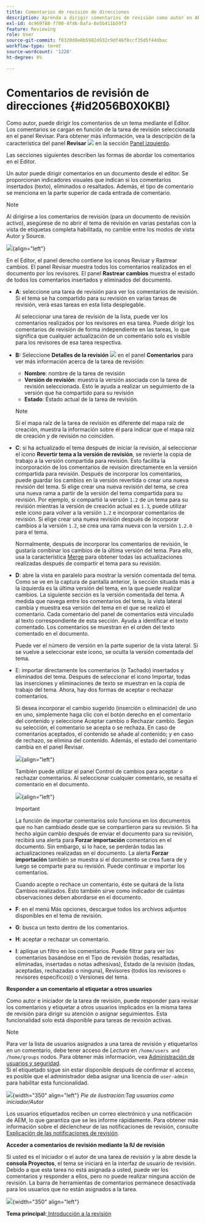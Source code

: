 ```yaml
---
title: Comentarios de revisión de direcciones
description: Aprenda a dirigir comentarios de revisión como autor en AEM Guides. Descubra cómo un autor puede editar, filtrar, aceptar o rechazar comentarios en un documento.
exl-id: 4c969788-f700-4fd6-8afa-8e5b411b59f3
feature: Reviewing
role: User
source-git-commit: f8320d0e0b5982d932c9df46f8ccf35d5f44dbac
workflow-type: tm+mt
source-wordcount: '1220'
ht-degree: 0%

---
```


# Comentarios de revisión de direcciones {#id2056B0X0KBI}

Como autor, puede dirigir los comentarios de un tema mediante el Editor. Los comentarios se cargan en función de la tarea de revisión seleccionada en el panel Revisar. Para obtener más información, vea la descripción de la característica del panel **Revisar** ![](images/active-review-tasklist-icon.svg) en la sección [Panel izquierdo](../user-guide/web-editor-features.md#id2051EA0M0HS).

Las secciones siguientes describen las formas de abordar los comentarios en el Editor.

Un autor puede dirigir comentarios en un documento desde el editor. Se proporcionan indicadores visuales que indican si los comentarios insertados \(texto\), eliminados o resaltados. Además, el tipo de comentario se menciona en la parte superior de cada entrada de comentario.

>[!NOTE]
>
> Al dirigirse a los comentarios de revisión \(para un documento de revisión activo\), asegúrese de no abrir el tema de revisión en varias pestañas con la vista de etiquetas completa habilitada, no cambie entre los modos de vista Autor y Source.

![](images/comments-page-web-editor_cs-new.png){align="left"}

En el Editor, el panel derecho contiene los iconos Revisar y Rastrear cambios. El panel Revisar muestra todos los comentarios realizados en el documento por los revisores. El panel **Rastrear cambios** muestra el estado de todos los comentarios insertados y eliminados del documento.

- **A**: seleccione una tarea de revisión para ver los comentarios de revisión. Si el tema se ha compartido para su revisión en varias tareas de revisión, verá esas tareas en esta lista desplegable.

  Al seleccionar una tarea de revisión de la lista, puede ver los comentarios realizados por los revisores en esa tarea. Puede dirigir los comentarios de revisión de forma independiente en las tareas, lo que significa que cualquier actualización de un comentario solo es visible para los revisores de esa tarea respectiva.

- **B:** Seleccione **Detalles de la revisión** ![](images/active-review-info-icon.svg) en el panel **Comentarios** para ver más información acerca de la tarea de revisión:

   - **Nombre**: nombre de la tarea de revisión
   - **Versión de revisión**: muestra la versión asociada con la tarea de revisión seleccionada. Esto le ayuda a realizar un seguimiento de la versión que ha compartido para su revisión
   - **Estado**: Estado actual de la tarea de revisión.

  >[!NOTE]
  >
  > Si el mapa raíz de la tarea de revisión es diferente del mapa raíz de creación, muestra la información sobre él para indicar que el mapa raíz de creación y de revisión no coinciden.

- **C**: si ha actualizado el tema después de iniciar la revisión, al seleccionar el icono **Revertir tema a la versión de revisión**, se revierte la copia de trabajo a la versión compartida para revisión. Esto facilita la incorporación de los comentarios de revisión directamente en la versión compartida para revisión. Después de incorporar los comentarios, puede guardar los cambios en la versión revertida o crear una nueva revisión del tema. Si elige crear una nueva revisión del tema, se crea una nueva rama a partir de la versión del tema compartida para su revisión. Por ejemplo, si compartió la versión `1.2` de un tema para su revisión mientras la versión de creación actual es `1.3`, puede utilizar este icono para volver a la versión `1.2` e incorporar comentarios de revisión. Si elige crear una nueva revisión después de incorporar cambios a la versión `1.2`, se crea una rama nueva con la versión `1.2.0` para el tema.

  Normalmente, después de incorporar los comentarios de revisión, le gustaría combinar los cambios de la última versión del tema. Para ello, usa la característica [Merge](web-editor-features.md#id205DF04E0HS) para obtener todas las actualizaciones realizadas después de compartir el tema para su revisión.

- **D**: abre la vista en paralelo para mostrar la versión comentada del tema. Como se ve en la captura de pantalla anterior, la sección situada más a la izquierda es la última versión del tema, en la que puede realizar cambios. La siguiente sección es la versión comentada del tema. A medida que navega entre los comentarios del tema, la vista lateral cambia y muestra esa versión del tema en el que se realizó el comentario. Cada comentario del panel de comentarios está vinculado al texto correspondiente de esta sección. Ayuda a identificar el texto comentado. Los comentarios se muestran en el orden del texto comentado en el documento.

  Puede ver el número de versión en la parte superior de la vista lateral. Si se vuelve a seleccionar este icono, se oculta la versión comentada del tema.

- E: importar directamente los comentarios \(o Tachado\) insertados y eliminados del tema. Después de seleccionar el icono Importar, todas las inserciones y eliminaciones de texto se muestran en la copia de trabajo del tema. Ahora, hay dos formas de aceptar o rechazar comentarios.

  Si desea incorporar el cambio sugerido \(inserción o eliminación\) de uno en uno, simplemente haga clic con el botón derecho en el comentario del contenido y seleccione Aceptar cambio o Rechazar cambio. Según su selección, el comentario se acepta o se rechaza. En caso de comentarios aceptados, el contenido se añade al contenido; y en caso de rechazo, se elimina del contenido. Además, el estado del comentario cambia en el panel Revisar.

  ![](images/import-comment-accept-web-editor_cs-new.png){align="left"}

  También puede utilizar el panel Control de cambios para aceptar o rechazar comentarios. Al seleccionar cualquier comentario, se resalta el comentario en el documento.

  ![](images/changes-tab_cs-new.png){align="left"}

  >[!IMPORTANT]
  >
  > La función de importar comentarios solo funciona en los documentos que no han cambiado desde que se compartieron para su revisión. Si ha hecho algún cambio después de enviar el documento para su revisión, recibirá una alerta para **Forzar importación** comentarios en el documento. Sin embargo, si lo hace, se perderán todas las actualizaciones realizadas en el documento. La alerta **Forzar importación** también se muestra si el documento se crea fuera de y luego se comparte para su revisión. Puede continuar e importar los comentarios.

  Cuando acepte o rechace un comentario, éste se quitará de la lista Cambios realizados. Esto también sirve como indicador de cuántas observaciones deben abordarse en el documento.

- **F**: en el menú Más opciones, descargue todos los archivos adjuntos disponibles en el tema de revisión.
- **G**: busca un texto dentro de los comentarios.
- **H**: aceptar o rechazar un comentario.

- **I**: aplique un filtro en los comentarios. Puede filtrar para ver los comentarios basándose en el Tipo de revisión \(todas, resaltadas, eliminadas, insertadas o notas adhesivas\), Estado de la revisión \(todas, aceptadas, rechazadas o ninguna\), Revisores \(todos los revisores o revisores específicos\)\) o Versiones del tema.

**Responder a un comentario al etiquetar a otros usuarios**

Como autor e iniciador de la tarea de revisión, puede responder para revisar los comentarios y etiquetar a otros usuarios implicados en la misma tarea de revisión para dirigir su atención o asignar seguimientos. Esta funcionalidad solo está disponible para tareas de revisión activas.

>[!NOTE]
>
> Para ver la lista de usuarios asignados a una tarea de revisión y etiquetarlos en un comentario, debe tener acceso de *Lectura* en `/home/users and /home/groups` nodos. Para obtener más información, vea [Administración de usuarios y seguridad](../cs-install-guide/user-admin-sec.md#additional-notes-on-user-groups). <br> Si el etiquetado sigue sin estar disponible después de confirmar el acceso, es posible que el administrador deba asignar una licencia de `user-admin` para habilitar esta funcionalidad.

![](images/tag-users-review.png){width="350" align="left"}
*Pie de ilustración:Tag usuarios como iniciador/Autor*

Los usuarios etiquetados reciben un correo electrónico y una notificación de AEM, lo que garantiza que se les informe rápidamente. Para obtener más información sobre el déclencheur de las notificaciones de revisión, consulte [Explicación de las notificaciones de revisión](./review-understanding-review-notifications.md).

**Acceder a comentarios de revisión mediante la IU de revisión**

Si usted es el iniciador o el autor de una tarea de revisión y la abre desde la **consola Proyectos**, el tema se iniciará en la interfaz de usuario de revisión. Debido a que esta tarea no está asignada a usted, puede ver los comentarios y responder a ellos, pero no puede realizar ninguna acción de revisión. La barra de herramientas de comentarios permanece desactivada para los usuarios que no están asignados a la tarea.

![](images/review-comments-toolbar-disabled.png){width="350" align="left"}

**Tema principal:**&#x200B;[ Introducción a la revisión](review.md)
